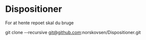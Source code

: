 # Dispositioner
For at hente repoet skal du bruge

git clone --recursive git@github.com:norskovsen/Dispositioner.git
